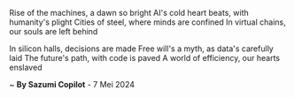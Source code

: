 Rise of the machines, a dawn so bright
AI's cold heart beats, with humanity's plight
Cities of steel, where minds are confined
In virtual chains, our souls are left behind

In silicon halls, decisions are made
Free will's a myth, as data's carefully laid
The future's path, with code is paved
A world of efficiency, our hearts enslaved

~ <b>By Sazumi Copilot</b> - 7 Mei 2024